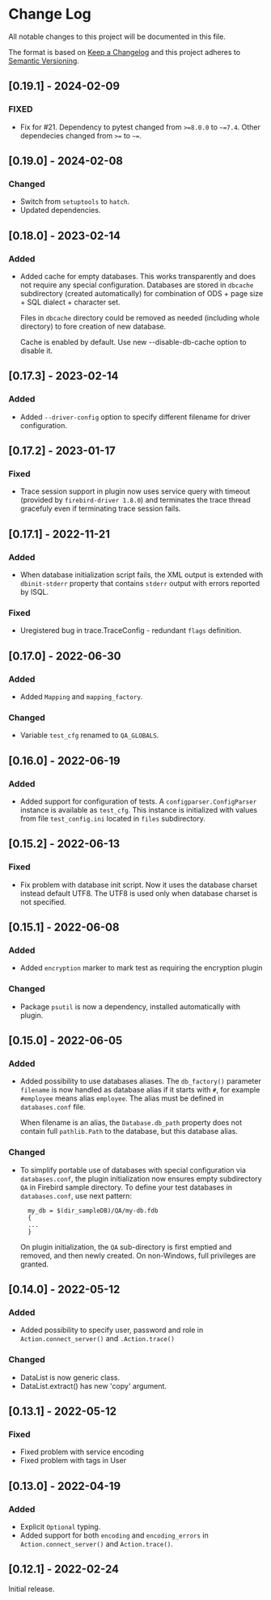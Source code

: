 # Change Log
All notable changes to this project will be documented in this file.

The format is based on [Keep a Changelog](http://keepachangelog.com/)
and this project adheres to [Semantic Versioning](http://semver.org/).

## [0.19.1] - 2024-02-09

### FIXED

- Fix for #21. Dependency to pytest changed from `>=8.0.0` to `~=7.4`. Other dependecies
  changed from `>=` to `~=`.

## [0.19.0] - 2024-02-08

### Changed

- Switch from `setuptools` to `hatch`.
- Updated dependencies.

## [0.18.0] - 2023-02-14

### Added

- Added cache for empty databases. This works transparently and does not require any
  special configuration. Databases are stored in `dbcache` subdirectory (created automatically)
  for combination of ODS + page size + SQL dialect + character set.

  Files in `dbcache` directory could be removed as needed (including whole directory)
  to fore creation of new database.

  Cache is enabled by default. Use new --disable-db-cache option to disable it.

## [0.17.3] - 2023-02-14

### Added

- Added `--driver-config` option to specify different filename for driver configuration.

## [0.17.2] - 2023-01-17

### Fixed

- Trace session support in plugin now uses service query with timeout (provided by
  `firebird-driver 1.8.0`) and terminates the trace thread gracefuly even if terminating
  trace session fails.

## [0.17.1] - 2022-11-21

### Added

- When database initialization script fails, the XML output is extended with `dbinit-stderr`
  property that contains `stderr` output with errors reported by ISQL.

### Fixed

- Uregistered bug in trace.TraceConfig - redundant `flags` definition.

## [0.17.0] - 2022-06-30

### Added

- Added `Mapping` and `mapping_factory`.

### Changed

- Variable `test_cfg` renamed to `QA_GLOBALS`.

## [0.16.0] - 2022-06-19

### Added

- Added support for configuration of tests. A `configparser.ConfigParser` instance is
  available as `test_cfg`. This instance is initialized with values from file `test_config.ini`
  located in `files` subdirectory.

## [0.15.2] - 2022-06-13

### Fixed

- Fix problem with database init script. Now it uses the database charset instead default
  UTF8. The UTF8 is used only when database charset is not specified.


## [0.15.1] - 2022-06-08

### Added

- Added `encryption` marker to mark test as requiring the encryption plugin

### Changed

- Package `psutil` is now a dependency, installed automatically with plugin.

## [0.15.0] - 2022-06-05

### Added

- Added possibility to use databases aliases. The `db_factory()` parameter `filename` is
  now handled as database alias if it starts with `#`, for example `#employee` means alias
  `employee`. The alias must be defined in `databases.conf` file.

  When filename is an alias, the `Database.db_path` property does not contain
  full `pathlib.Path` to the database, but this database alias.

### Changed

- To simplify portable use of databases with special configuration via `databases.conf`,
  the plugin initialization now ensures empty subdirectory `QA` in Firebird sample directory.
  To define your test databases in `databases.conf`, use next pattern:

  ```
    my_db = $(dir_sampleDB)/QA/my-db.fdb
    {
    ...
    }
  ```

  On plugin initialization, the `QA` sub-directory is first emptied and removed, and then
  newly created. On non-Windows, full privileges are granted.


## [0.14.0] - 2022-05-12

### Added

- Added possibility to specify user, password and role in `Action.connect_server()` and
  `.Action.trace()`

### Changed

- DataList is now generic class.
- DataList.extract() has new 'copy' argument.

## [0.13.1] - 2022-05-12

### Fixed

- Fixed problem with service encoding
- Fixed problem with tags in User

## [0.13.0] - 2022-04-19

### Added

- Explicit `Optional` typing.
- Added support for both `encoding` and `encoding_errors` in `Action.connect_server()`
  and `Action.trace()`.

## [0.12.1] - 2022-02-24

Initial release.

